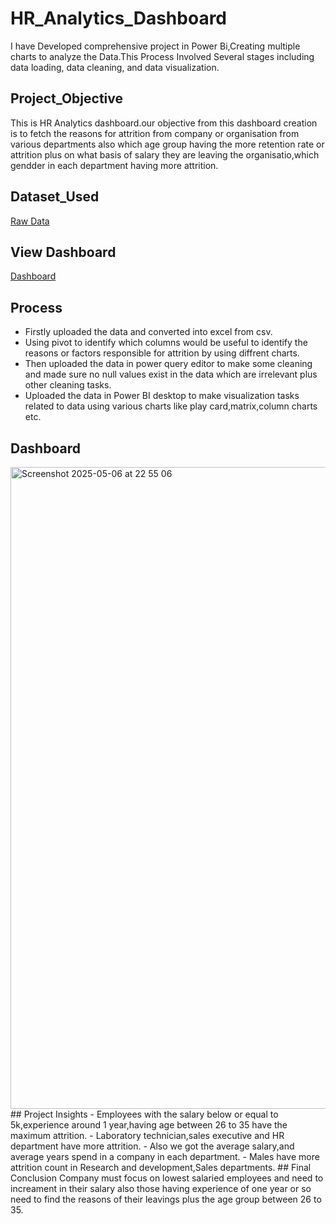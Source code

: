 # HR_Analytics_Dashboard
I have Developed comprehensive project in Power Bi,Creating multiple charts to analyze the Data.This Process Involved Several stages  including data loading, data cleaning, and data visualization.
## Project_Objective
This is HR Analytics dashboard.our objective from this dashboard creation is to fetch the reasons for attrition from company or organisation from various departments also which age group having the more retention rate or attrition plus on what basis of salary they are leaving the organisatio,which gendder in each department having more attrition.
## Dataset_Used
<a href="https://github.com/yug0537/HR_Analytics_Dashboard/blob/main/Raw_Data.csv">Raw Data<a/>
## View Dashboard
<a href="https://github.com/yug0537/HR_Analytics_Dashboard/blob/main/Screenshot%202025-05-06%20at%2022.55.06.png">Dashboard<a/>
## Process
- Firstly uploaded the data and converted into excel from csv.
- Using pivot to identify which columns would be useful to identify the reasons or factors responsible for attrition by using diffrent charts.
- Then uploaded the data in power query editor to make some cleaning and made sure no null values exist in the data which are irrelevant plus other cleaning tasks.
- Uploaded the data in Power BI desktop to make visualization tasks related to data using various charts like play card,matrix,column charts etc.
## Dashboard
<img width="1027" alt="Screenshot 2025-05-06 at 22 55 06" src="https://github.com/user-attachments/assets/d66a3f64-9dbd-4e25-896a-e5effe192670" />
## Project Insights
- Employees with the salary below or equal to 5k,experience around 1 year,having age between 26 to 35 have the maximum attrition.
- Laboratory technician,sales executive and HR department have more attrition.
- Also we got the average salary,and average years spend in a company in each department.
- Males have more attrition count in Research and development,Sales departments.
## Final Conclusion
Company must focus on lowest salaried employees and need to increament in their salary also those having experience of one year or so need to find the reasons of their leavings plus the age group between 26 to 35.


